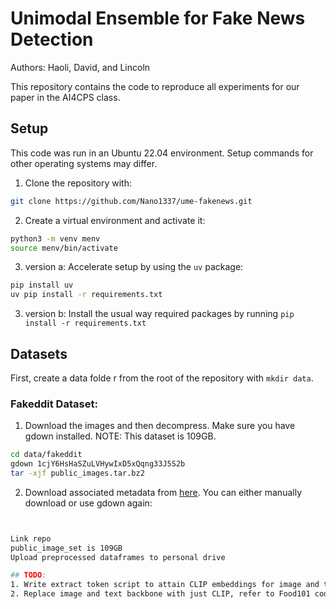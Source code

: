 # Unimodal Ensemble for Fake News Detection

Authors: Haoli, David, and Lincoln

This repository contains the code to reproduce all experiments for our paper in the AI4CPS class. 

## Setup

This code was run in an Ubuntu 22.04 environment. Setup commands for other operating systems may differ.

1. Clone the repository with: 
```bash
git clone https://github.com/Nano1337/ume-fakenews.git
```

2. Create a virtual environment and activate it: 
```bash
python3 -m venv menv
source menv/bin/activate
```

3. version a: Accelerate setup by using the `uv` package: 
```bash
pip install uv
uv pip install -r requirements.txt
```

3. version b: Install the usual way required packages by running `pip install -r requirements.txt`

## Datasets

First, create a data folde  r from the root of the repository with `mkdir data`. 


### Fakeddit Dataset: 

1. Download the images and then decompress. Make sure you have gdown installed. NOTE: This dataset is 109GB.
```bash 
cd data/fakeddit
gdown 1cjY6HsHaSZuLVHywIxD5xQqng33J5S2b
tar -xjf public_images.tar.bz2
```

2. Download associated metadata from [here](https://drive.google.com/drive/folders/18WlBxUf_AHUlWGi4TYuVSdoQtdNht03_?usp=sharing). You can either manually download or use gdown again: 
```bash


Link repo 
public_image_set is 109GB
Upload preprocessed dataframes to personal drive

## TODO: 
1. Write extract token script to attain CLIP embeddings for image and text data and save. Refer to Food101 code for how to do this. 
2. Replace image and text backbone with just CLIP, refer to Food101 code for how to use CLIP.



